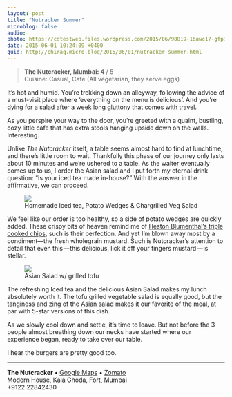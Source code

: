 ```yaml
---
layout: post
title: "Nutracker Summer"
microblog: false
audio: 
photo: https://cdtestweb.files.wordpress.com/2015/06/90819-16awc17-gfpi8qpzddirk9w.jpeg
date: 2015-06-01 10:24:09 +0400
guid: http://chirag.micro.blog/2015/06/01/nutracker-summer.html
---
```

<blockquote>
<strong>The Nutcracker, Mumbai: 4 </strong>/ 5<br>Cuisine: Casual, Cafe (All vegetarian, they serve eggs)</blockquote>
<p>It’s hot and humid. You’re trekking down an alleyway, following the advice of a must-visit place where ‘everything on the menu is delicious’. And you’re dying for a salad after a week long gluttony that comes with travel.</p>
<p>As you perspire your way to the door, you’re greeted with a quaint, bustling, cozy little cafe that has extra stools hanging upside down on the walls. Interesting.</p>
<p>Unlike <em>The Nutcracker </em>itself, a table seems almost hard to find at lunchtime, and there’s little room to wait. Thankfully this phase of our journey only lasts about 10 minutes and we’re ushered to a table. As the waiter eventually comes up to us, I order the Asian salad and I put forth my eternal drink question: “Is your iced tea made in-house?” With the answer in the affirmative, we can proceed.</p>
<figure class="wp-caption">

<img src="https://cdtestweb.files.wordpress.com/2015/06/81dd4-1j4380gdsjzwrpmb8j_yx_a.jpeg">

<figcaption class="wp-caption-text">Homemade Iced tea, Potato Wedges &amp; Chargrilled Veg Salad</figcaption></figure><p>We feel like our order is too healthy, so a side of potato wedges are quickly added. These crispy bits of heaven remind me of <a href="https://youtu.be/F-VsLRVemzk?t=2m13s" target="_blank">Heston Blumenthal’s triple cooked chips</a>, such is their perfection. And yet I’m blown away most by a condiment—the fresh wholegrain mustard. Such is Nutcracker’s attention to detail that even this — this delicious, lick it off your fingers mustard — is stellar.</p>
<figure class="wp-caption">

<img src="https://cdtestweb.files.wordpress.com/2015/06/90819-16awc17-gfpi8qpzddirk9w.jpeg">

<figcaption class="wp-caption-text">Asian Salad w/ grilled tofu</figcaption></figure><p>The refreshing Iced tea and the delicious Asian Salad makes my lunch absolutely worth it. The tofu grilled vegetable salad is equally good, but the tanginess and zing of the Asian salad makes it our favorite of the meal, at par with 5-star versions of this dish.</p>
<p>As we slowly cool down and settle, it’s time to leave. But not before the 3 people almost breathing down our necks have started where our experience began, ready to take over our table.</p>
<p>I hear the burgers are pretty good too.</p>
<hr>
<p><strong>The Nutcracker </strong>• <a href="https://www.google.com/maps/place/Nutcracker/@18.92845,72.833752,17z/data=!3m1!4b1!4m2!3m1!1s0x3be7d1c3808a06e7:0x8d5a681939c46f10?hl=en" target="_blank">Google Maps</a> • <a href="https://www.zomato.com/mumbai/the-nutcracker-fort" target="_blank">Zomato</a><br>Modern House, Kala Ghoda, Fort, Mumbai<br>+9122 22842430</p>
